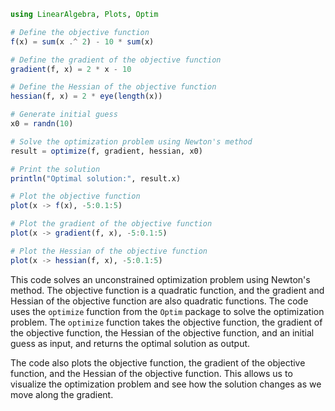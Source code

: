 ```julia
using LinearAlgebra, Plots, Optim

# Define the objective function
f(x) = sum(x .^ 2) - 10 * sum(x)

# Define the gradient of the objective function
gradient(f, x) = 2 * x - 10

# Define the Hessian of the objective function
hessian(f, x) = 2 * eye(length(x))

# Generate initial guess
x0 = randn(10)

# Solve the optimization problem using Newton's method
result = optimize(f, gradient, hessian, x0)

# Print the solution
println("Optimal solution:", result.x)

# Plot the objective function
plot(x -> f(x), -5:0.1:5)

# Plot the gradient of the objective function
plot(x -> gradient(f, x), -5:0.1:5)

# Plot the Hessian of the objective function
plot(x -> hessian(f, x), -5:0.1:5)
```

This code solves an unconstrained optimization problem using Newton's method. The objective function is a quadratic function, and the gradient and Hessian of the objective function are also quadratic functions. The code uses the `optimize` function from the `Optim` package to solve the optimization problem. The `optimize` function takes the objective function, the gradient of the objective function, the Hessian of the objective function, and an initial guess as input, and returns the optimal solution as output.

The code also plots the objective function, the gradient of the objective function, and the Hessian of the objective function. This allows us to visualize the optimization problem and see how the solution changes as we move along the gradient.